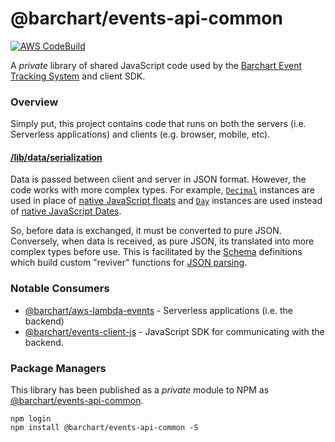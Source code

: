 # @barchart/events-api-common

[![AWS CodeBuild](https://codebuild.us-east-1.amazonaws.com/badges?uuid=eyJlbmNyeXB0ZWREYXRhIjoicXh1c2JCQUxUczU5YTZrUnN0QVNTaTl0VDlQSElobFh4QS9ua2FJZnkvZW1kL0RXVzlub1FqM0d5M3ovNjNydUROTUpzK3FtT0pWSTBRZzFYTk83THBBPSIsIml2UGFyYW1ldGVyU3BlYyI6IkYzL1pjVmlYakp6SEN6VTMiLCJtYXRlcmlhbFNldFNlcmlhbCI6MX0%3D&branch=master)](https://github.com/barchart/events-api-common)

A *private* library of shared JavaScript code used by the [Barchart Event Tracking System](https://github.com/barchart/aws-lambda-events) and client SDK.

### Overview

Simply put, this project contains code that runs on both the servers (i.e. Serverless applications) and clients (e.g. browser, mobile, etc).

#### [/lib/data/serialization](https://github.com/barchart/events-api-common/tree/master/lib/data/serialization)

Data is passed between client and server in JSON format. However, the code works with more complex types. For example, [```Decimal```](https://github.com/barchart/barchart-common-js/blob/master/lang/Decimal.js) instances are used in place of [native JavaScript floats](https://developer.mozilla.org/en-US/docs/Web/JavaScript/Reference/Global_Objects/Number) and [```Day```](https://github.com/barchart/barchart-common-js/blob/master/lang/Day.js) instances are used instead of [native JavaScript Dates](https://developer.mozilla.org/en-US/docs/Web/JavaScript/Reference/Global_Objects/Date).

So, before data is exchanged, it must be converted to pure JSON. Conversely, when data is received, as pure JSON, its translated into more complex types before use. This is facilitated by the [Schema](https://github.com/barchart/barchart-common-js/blob/master/serialization/json/Schema.js) definitions which build custom "reviver" functions for [JSON parsing](https://developer.mozilla.org/en-US/docs/Web/JavaScript/Reference/Global_Objects/JSON/parse).

### Notable Consumers

* [@barchart/aws-lambda-events](https://github.com/barchart/aws-lambda-events) - Serverless applications (i.e. the backend)
* [@barchart/events-client-js](https://github.com/barchart/events-client-js) - JavaScript SDK for communicating with the backend.

### Package Managers

This library has been published as a *private* module to NPM as [@barchart/events-api-common](https://www.npmjs.com/package/@barchart/events-api-common).

```shell
npm login
npm install @barchart/events-api-common -S
```

